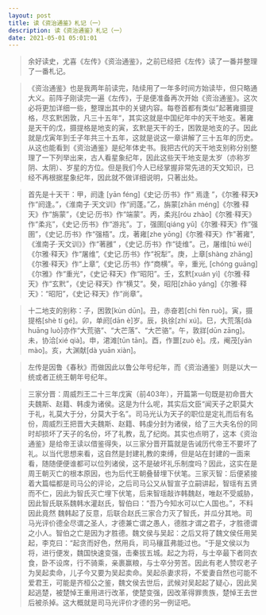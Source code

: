 ```yaml
---
layout: post
title: 读《资治通鉴》札记（一）
description: 读《资治通鉴》札记（一）
date: 2021-05-01 05:01:01
---
```


> 余好读史，尤喜《左传》《资治通鉴》，之前已经把《左传》读了一番并整理了一番札记。

> 《资治通鉴》也是我两年前读完，陆续用了一年多时间方始读毕，但只略通大义。前阵子刚读完一遍《左传》，于是便准备再次开始《资治通鉴》。这次必将更加详细一些，整理出其中的关键内容。每卷首都有类似”起著雍摄提格，尽玄黓困敦，凡三十五年“，其实这就是中国纪年中的天干地支。著雍是天干的戊，摄提格是地支的寅，玄黓是天干的壬，困敦是地支的子。因此就是戊寅年到壬子年共三十五年，这就是说这一章讲解了三十五年的历史。从这也能看到《资治通鉴》是纪年体史书。我把古代的天干地支别称分别整理了一下列举出来，古人看星象纪年，因此这些天干地支是太岁（亦称岁阴、太阴）、岁星的方位。但是我们今人已经掌握非常先进的天文知识，已经不再根据星象纪年，因此就不做详细说明，只著出处。

> 首先是十天干：甲，阏逢 [yān féng]《史记·历书》作“ 焉逢 ”，《尔雅·释天》作“阏逢。”，《淮南子·天文训》作“阏蓬。”乙，旃蒙[zhān méng]《尔雅·释天》作“旃蒙”，《史记·历书》作“端蒙”。丙，柔兆[róu zhào]《尔雅·释天》作“柔兆”，《史记·历书》作“游兆”。丁，强圉[qiáng yǔ]《尔雅·释天》作“强圉”，《史记.历书》作“强梧”。戊，著雍[zhe yōng]《尔雅·释天》作"著雍",《淮南子·天文训》》作“著雝” ，《史记.历书》作“徒维”。己，屠维[tú wéi]《尔雅·释天》作“屠维”,《史记.历书》作“祝犁”。庚，上章[shàng zhāng]《尔雅·释天》作“上章”,《史记.历书》作“商横”。辛，重光, [chóng guāng]《尔雅》作“重光“，《史记·释天》作“昭阳”。壬，玄黓[xuán yì]《尔雅·释天》作“玄黓”，《史记·释天》作“横艾”。癸，昭阳[zhāo yáng]《尔雅·释天》：“昭阳”，《史记·释天》作“尚章”。

> 十二地支的别称：子，困敦[kùn dūn]。丑，赤奋若[chì fèn ruò]。寅，摄提格[shè tí gé]。卯，单阏[dān è]岁。辰，执徐[zhí xú]。巳，大荒落[dà huāng luò]亦作“大荒骆”、“大芒落”、“大芒骆”。午，敦牂[dūn zāng]。未，协洽[xié qià]。申，涒滩[tūn tān]。酉，作噩[zuò è]。戌，阉茂[yān mào]。亥，大渊献[dà yuān xiàn]。

> 左传是因鲁《春秋》而做因此以鲁公年号纪年，而《资治通鉴》则是以大一统或者正统王朝年号纪年。

> 三家分晋：周威烈王二十三年戊寅（前403年），开篇第一句既是初命晋大夫魏斯、赵籍、韩虔为诸侯。这是为什么呢，其实后文臣“闻天子之职莫大于礼，礼莫大于分，分莫大于名”。司马光认为天子的职位是定礼而后有名份，周威烈王把晋大夫魏斯、赵籍、韩虔分封为诸侯，给了三大夫名份的同时却损坏了天子的名份，坏了礼教，乱了纪岗。其实也点明了，这本《资治通鉴》是给帝王读以借鉴得失，以三家分晋开篇就是告诫历代帝王不要坏了礼。以当代思想来看，这自然是封建礼教的束缚，但是站在封建的一面来看，随随便便谁都可以位列诸侯，这不是破坏礼乐制度吗？因此，这实在是周王朝灭亡的根本原因，也为后代王朝叠替埋下伏笔。三家灭智：后便紧接着大篇幅都是司马公的评论，之后司马公又从智宣子立嗣讲起，智瑶有五贤而不仁，因此为智氏灭亡埋下伏笔，后来智瑶敲诈韩魏赵，唯赵不受威胁，因此智氏联系魏韩水灌赵氏，智伯曰：“吾乃今知水可以亡人国也。”，不料因此竟然 魏韩起了反意，后联合赵氏三家合力灭了智氏，并瓜分其地。司马光评价德全尽谓之圣人，才德兼亡谓之愚人，德胜才谓之君子，才胜德谓之小人。智伯之亡是因为才胜德。魏文侯与吴起：之后又将了魏文侯任用吴起，李克曰：“起贪而好色，然用兵，司马穰苴弗能过也。“于是文侯以为将，进行便发，魏国快速变强，击秦拔五城。起之为将，与士卒最下者同衣食，卧不设席，行不骑乘，亲裹赢粮，与士卒分劳苦。因此有老人赞叹老子为吴起卖命，儿子今又要为吴起卖命。吴起杀妻求将，不爱妻自然也可能不爱君王，可能是齐桓公之鉴，魏文侯去世后，武候对吴起起了疑心，因此吴起逃楚，被楚悼王重用进行改革，使楚变强，因改革得罪贵族，楚悼王去世后被杀掉。这大概就是司马光评价才德的另一例证吧。